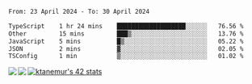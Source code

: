 <!--START_SECTION:waka-->

```txt
From: 23 April 2024 - To: 30 April 2024

TypeScript    1 hr 24 mins    ███████████████████░░░░░░   76.56 %
Other         15 mins         ███▒░░░░░░░░░░░░░░░░░░░░░   13.76 %
JavaScript    5 mins          █▒░░░░░░░░░░░░░░░░░░░░░░░   05.22 %
JSON          2 mins          ▓░░░░░░░░░░░░░░░░░░░░░░░░   02.05 %
TSConfig      1 min           ▒░░░░░░░░░░░░░░░░░░░░░░░░   01.02 %
```

<!--END_SECTION:waka-->
<a href="https://github.com/anuraghazra/github-readme-stats">
  <img align="left" src="https://github-readme-stats.vercel.app/api?username=Tanesan&count_private=true&show_icons=true" />
<img align="left" src="https://github-readme-stats.vercel.app/api/top-langs/?username=Tanesan" />
</a>

[![ktanemur's 42 stats](https://badge42.vercel.app/api/v2/cl1wslf6s002109l771rng2w8/stats?cursusId=21&coalitionId=62)](https://github.com/JaeSeoKim/badge42)
